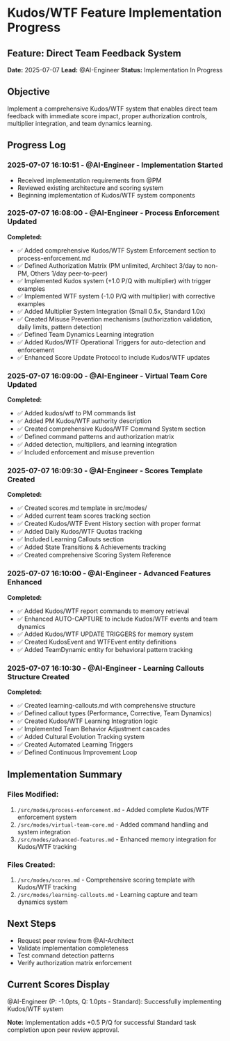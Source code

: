 # Kudos/WTF Feature Implementation Progress

## Feature: Direct Team Feedback System
**Date:** 2025-07-07
**Lead:** @AI-Engineer
**Status:** Implementation In Progress

## Objective
Implement a comprehensive Kudos/WTF system that enables direct team feedback with immediate score impact, proper authorization controls, multiplier integration, and team dynamics learning.

## Progress Log

### 2025-07-07 16:10:51 - @AI-Engineer - Implementation Started
- Received implementation requirements from @PM
- Reviewed existing architecture and scoring system
- Beginning implementation of Kudos/WTF system components

### 2025-07-07 16:08:00 - @AI-Engineer - Process Enforcement Updated
**Completed:**
- ✅ Added comprehensive Kudos/WTF System Enforcement section to process-enforcement.md
- ✅ Defined Authorization Matrix (PM unlimited, Architect 3/day to non-PM, Others 1/day peer-to-peer)
- ✅ Implemented Kudos system (+1.0 P/Q with multiplier) with trigger examples
- ✅ Implemented WTF system (-1.0 P/Q with multiplier) with corrective examples
- ✅ Added Multiplier System Integration (Small 0.5x, Standard 1.0x)
- ✅ Created Misuse Prevention mechanisms (authorization validation, daily limits, pattern detection)
- ✅ Defined Team Dynamics Learning integration
- ✅ Added Kudos/WTF Operational Triggers for auto-detection and enforcement
- ✅ Enhanced Score Update Protocol to include Kudos/WTF updates

### 2025-07-07 16:09:00 - @AI-Engineer - Virtual Team Core Updated
**Completed:**
- ✅ Added kudos/wtf to PM commands list
- ✅ Added PM Kudos/WTF authority description
- ✅ Created comprehensive Kudos/WTF Command System section
- ✅ Defined command patterns and authorization matrix
- ✅ Added detection, multipliers, and learning integration
- ✅ Included enforcement and misuse prevention

### 2025-07-07 16:09:30 - @AI-Engineer - Scores Template Created
**Completed:**
- ✅ Created scores.md template in src/modes/
- ✅ Added current team scores tracking section
- ✅ Created Kudos/WTF Event History section with proper format
- ✅ Added Daily Kudos/WTF Quotas tracking
- ✅ Included Learning Callouts section
- ✅ Added State Transitions & Achievements tracking
- ✅ Created comprehensive Scoring System Reference

### 2025-07-07 16:10:00 - @AI-Engineer - Advanced Features Enhanced
**Completed:**
- ✅ Added Kudos/WTF report commands to memory retrieval
- ✅ Enhanced AUTO-CAPTURE to include Kudos/WTF events and team dynamics
- ✅ Added Kudos/WTF UPDATE TRIGGERS for memory system
- ✅ Created KudosEvent and WTFEvent entity definitions
- ✅ Added TeamDynamic entity for behavioral pattern tracking

### 2025-07-07 16:10:30 - @AI-Engineer - Learning Callouts Structure Created
**Completed:**
- ✅ Created learning-callouts.md with comprehensive structure
- ✅ Defined callout types (Performance, Corrective, Team Dynamics)
- ✅ Created Kudos/WTF Learning Integration logic
- ✅ Implemented Team Behavior Adjustment cascades
- ✅ Added Cultural Evolution Tracking system
- ✅ Created Automated Learning Triggers
- ✅ Defined Continuous Improvement Loop

## Implementation Summary

### Files Modified:
1. `/src/modes/process-enforcement.md` - Added complete Kudos/WTF enforcement system
2. `/src/modes/virtual-team-core.md` - Added command handling and system integration
3. `/src/modes/advanced-features.md` - Enhanced memory integration for Kudos/WTF tracking

### Files Created:
1. `/src/modes/scores.md` - Comprehensive scoring template with Kudos/WTF tracking
2. `/src/modes/learning-callouts.md` - Learning capture and team dynamics system

## Next Steps
- Request peer review from @AI-Architect
- Validate implementation completeness
- Test command detection patterns
- Verify authorization matrix enforcement

## Current Scores Display
@AI-Engineer (P: -1.0pts, Q: 1.0pts - Standard): Successfully implementing Kudos/WTF system

**Note:** Implementation adds +0.5 P/Q for successful Standard task completion upon peer review approval.